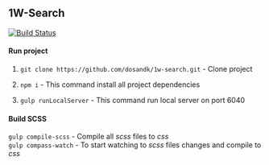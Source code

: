 ## 1W-Search

[![Build Status](https://travis-ci.org/dosandk/1w-search.svg?branch=master)](https://travis-ci.org/dosandk/1w-search)
#### Run project

1. `git clone https://github.com/dosandk/1w-search.git` - Clone project

2. `npm i` - This command install all project dependencies 

3. `gulp runLocalServer` - This command run local server on port 6040

#### Build SCSS

`gulp compile-scss` - Compile all _scss_ files to _css_  
`gulp compass-watch` - To start watching to _scss_ files changes and compile to _css_

